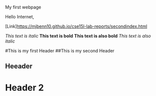 My first webpage

Hello Internet,

[Link]https://mjbenn10.github.io/cse15l-lab-reports/secondindex.html

*This text is italic*
**This text is bold**
__This text is also bold__
_This text is also italic_

#This is my first Header
##This is my second Header

Heeader 
-------

Header 2
========
